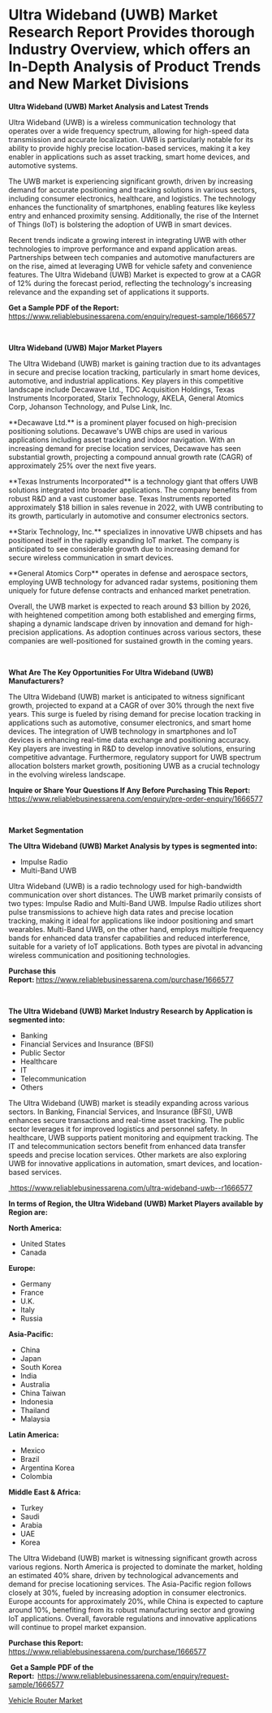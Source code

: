 <p><h1>Ultra Wideband (UWB) Market Research Report Provides thorough Industry Overview, which offers an In-Depth Analysis of Product Trends and New Market Divisions</h1></p><p><strong>Ultra Wideband (UWB) Market Analysis and Latest Trends</strong></p>
<p><p>Ultra Wideband (UWB) is a wireless communication technology that operates over a wide frequency spectrum, allowing for high-speed data transmission and accurate localization. UWB is particularly notable for its ability to provide highly precise location-based services, making it a key enabler in applications such as asset tracking, smart home devices, and automotive systems. </p><p>The UWB market is experiencing significant growth, driven by increasing demand for accurate positioning and tracking solutions in various sectors, including consumer electronics, healthcare, and logistics. The technology enhances the functionality of smartphones, enabling features like keyless entry and enhanced proximity sensing. Additionally, the rise of the Internet of Things (IoT) is bolstering the adoption of UWB in smart devices.</p><p>Recent trends indicate a growing interest in integrating UWB with other technologies to improve performance and expand application areas. Partnerships between tech companies and automotive manufacturers are on the rise, aimed at leveraging UWB for vehicle safety and convenience features. The Ultra Wideband (UWB) Market is expected to grow at a CAGR of 12% during the forecast period, reflecting the technology's increasing relevance and the expanding set of applications it supports.</p></p>
<p><strong>Get a Sample PDF of the Report:&nbsp;</strong> <a href="https://www.reliablebusinessarena.com/enquiry/request-sample/1666577?utm_campaign=2385&utm_medium=2&utm_source=Github&utm_content=ia&utm_term=15022025&utm_id=ultra-wideband-uwb">https://www.reliablebusinessarena.com/enquiry/request-sample/1666577</a></p>
<p>&nbsp;</p>
<p><strong>Ultra Wideband (UWB) Major Market Players</strong></p>
<p><p>The Ultra Wideband (UWB) market is gaining traction due to its advantages in secure and precise location tracking, particularly in smart home devices, automotive, and industrial applications. Key players in this competitive landscape include Decawave Ltd., TDC Acquisition Holdings, Texas Instruments Incorporated, Starix Technology, AKELA, General Atomics Corp, Johanson Technology, and Pulse Link, Inc.</p><p>**Decawave Ltd.** is a prominent player focused on high-precision positioning solutions. Decawave's UWB chips are used in various applications including asset tracking and indoor navigation. With an increasing demand for precise location services, Decawave has seen substantial growth, projecting a compound annual growth rate (CAGR) of approximately 25% over the next five years.</p><p>**Texas Instruments Incorporated** is a technology giant that offers UWB solutions integrated into broader applications. The company benefits from robust R&D and a vast customer base. Texas Instruments reported approximately $18 billion in sales revenue in 2022, with UWB contributing to its growth, particularly in automotive and consumer electronics sectors.</p><p>**Starix Technology, Inc.** specializes in innovative UWB chipsets and has positioned itself in the rapidly expanding IoT market. The company is anticipated to see considerable growth due to increasing demand for secure wireless communication in smart devices. </p><p>**General Atomics Corp** operates in defense and aerospace sectors, employing UWB technology for advanced radar systems, positioning them uniquely for future defense contracts and enhanced market penetration.</p><p>Overall, the UWB market is expected to reach around $3 billion by 2026, with heightened competition among both established and emerging firms, shaping a dynamic landscape driven by innovation and demand for high-precision applications. As adoption continues across various sectors, these companies are well-positioned for sustained growth in the coming years.</p></p>
<p>&nbsp;</p>
<p><strong>What Are The Key Opportunities For Ultra Wideband (UWB) Manufacturers?</strong></p>
<p><p>The Ultra Wideband (UWB) market is anticipated to witness significant growth, projected to expand at a CAGR of over 30% through the next five years. This surge is fueled by rising demand for precise location tracking in applications such as automotive, consumer electronics, and smart home devices. The integration of UWB technology in smartphones and IoT devices is enhancing real-time data exchange and positioning accuracy. Key players are investing in R&D to develop innovative solutions, ensuring competitive advantage. Furthermore, regulatory support for UWB spectrum allocation bolsters market growth, positioning UWB as a crucial technology in the evolving wireless landscape.</p></p>
<p><strong>Inquire or Share Your Questions If Any Before Purchasing This Report:</strong> <a href="https://www.reliablebusinessarena.com/enquiry/pre-order-enquiry/1666577?utm_campaign=2385&utm_medium=2&utm_source=Github&utm_content=ia&utm_term=15022025&utm_id=ultra-wideband-uwb">https://www.reliablebusinessarena.com/enquiry/pre-order-enquiry/1666577</a></p>
<p>&nbsp;</p>
<p><strong>Market Segmentation</strong></p>
<p><strong>The Ultra Wideband (UWB) Market Analysis by types is segmented into:</strong></p>
<p><ul><li>Impulse Radio</li><li>Multi-Band UWB</li></ul></p>
<p><p>Ultra Wideband (UWB) is a radio technology used for high-bandwidth communication over short distances. The UWB market primarily consists of two types: Impulse Radio and Multi-Band UWB. Impulse Radio utilizes short pulse transmissions to achieve high data rates and precise location tracking, making it ideal for applications like indoor positioning and smart wearables. Multi-Band UWB, on the other hand, employs multiple frequency bands for enhanced data transfer capabilities and reduced interference, suitable for a variety of IoT applications. Both types are pivotal in advancing wireless communication and positioning technologies.</p></p>
<p><strong>Purchase this Report:&nbsp;</strong><a href="https://www.reliablebusinessarena.com/purchase/1666577?utm_campaign=2385&utm_medium=2&utm_source=Github&utm_content=ia&utm_term=15022025&utm_id=ultra-wideband-uwb">https://www.reliablebusinessarena.com/purchase/1666577</a></p>
<p>&nbsp;</p>
<p><strong>The Ultra Wideband (UWB) Market Industry Research by Application is segmented into:</strong></p>
<p><ul><li>Banking</li><li>Financial Services and Insurance (BFSI)</li><li>Public Sector</li><li>Healthcare</li><li>IT</li><li>Telecommunication</li><li>Others</li></ul></p>
<p><p>The Ultra Wideband (UWB) market is steadily expanding across various sectors. In Banking, Financial Services, and Insurance (BFSI), UWB enhances secure transactions and real-time asset tracking. The public sector leverages it for improved logistics and personnel safety. In healthcare, UWB supports patient monitoring and equipment tracking. The IT and telecommunication sectors benefit from enhanced data transfer speeds and precise location services. Other markets are also exploring UWB for innovative applications in automation, smart devices, and location-based services.</p></p>
<p><a href="https://www.reliablebusinessarena.com/ultra-wideband-uwb--r1666577?utm_campaign=2385&utm_medium=2&utm_source=Github&utm_content=ia&utm_term=15022025&utm_id=ultra-wideband-uwb">&nbsp;https://www.reliablebusinessarena.com/ultra-wideband-uwb--r1666577</a></p>
<p><strong>In terms of Region, the Ultra Wideband (UWB) Market Players available by Region are:</strong></p>
<p>
    <p> <strong> North America: </strong>
        <ul>
            <li>United States</li>
            <li>Canada</li>
        </ul>
        </p> 
    <p> <strong> Europe: </strong>
        <ul>
            <li>Germany</li>
            <li>France</li>
            <li>U.K.</li>
            <li>Italy</li>
            <li>Russia</li>
        </ul>
        </p> 
    <p> <strong> Asia-Pacific: </strong>
        <ul>
            <li>China</li>
            <li>Japan</li>
            <li>South Korea</li>
            <li>India</li>
            <li>Australia</li>
            <li>China Taiwan</li>
            <li>Indonesia</li>
            <li>Thailand</li>
            <li>Malaysia</li>
        </ul>
        </p> 
    <p> <strong> Latin America: </strong>
        <ul>
            <li>Mexico</li>
            <li>Brazil</li>
            <li>Argentina Korea</li>
            <li>Colombia</li>
        </ul>
        </p> 
    <p> <strong> Middle East & Africa: </strong>
        <ul>
            <li>Turkey</li>
            <li>Saudi</li>
            <li>Arabia</li>
            <li>UAE</li>
            <li>Korea</li>
        </ul>
    </p>
    </p>
<p><p>The Ultra Wideband (UWB) market is witnessing significant growth across various regions. North America is projected to dominate the market, holding an estimated 40% share, driven by technological advancements and demand for precise locationing services. The Asia-Pacific region follows closely at 30%, fueled by increasing adoption in consumer electronics. Europe accounts for approximately 20%, while China is expected to capture around 10%, benefiting from its robust manufacturing sector and growing IoT applications. Overall, favorable regulations and innovative applications will continue to propel market expansion.</p></p>
<p><strong>Purchase this Report: </strong><a href="https://www.reliablebusinessarena.com/purchase/1666577?utm_campaign=2385&utm_medium=2&utm_source=Github&utm_content=ia&utm_term=15022025&utm_id=ultra-wideband-uwb">https://www.reliablebusinessarena.com/purchase/1666577</a></p>
<p>&nbsp;<strong>Get a Sample PDF of the Report:&nbsp;&nbsp;</strong><a href="https://www.reliablebusinessarena.com/enquiry/request-sample/1666577?utm_campaign=2385&utm_medium=2&utm_source=Github&utm_content=ia&utm_term=15022025&utm_id=ultra-wideband-uwb">https://www.reliablebusinessarena.com/enquiry/request-sample/1666577</a></p>
<p><strong></strong></p>
<p><p><a href="https://github.com/sungbruington660/Market-Research-Report-List-1/blob/main/vehicle-router-market.md?utm_campaign=2385&utm_medium=2&utm_source=Github&utm_content=ia&utm_term=15022025&utm_id=ultra-wideband-uwb">Vehicle Router Market</a></p></p>